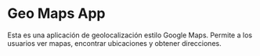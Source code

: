 # Geo Maps App

Esta es una aplicación de geolocalización estilo Google Maps. Permite a los usuarios ver mapas, encontrar ubicaciones y obtener direcciones.